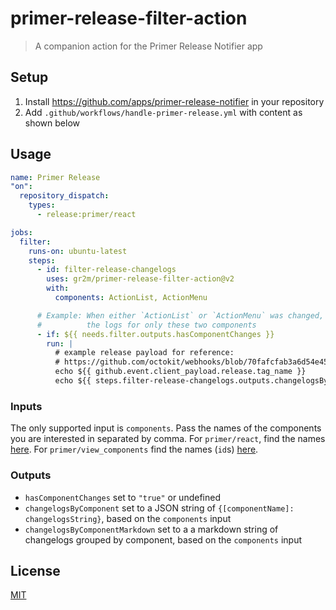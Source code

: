 # primer-release-filter-action

> A companion action for the Primer Release Notifier app

## Setup

1. Install https://github.com/apps/primer-release-notifier in your repository
2. Add `.github/workflows/handle-primer-release.yml` with content as shown below

## Usage

```yaml
name: Primer Release
"on":
  repository_dispatch:
    types:
      - release:primer/react

jobs:
  filter:
    runs-on: ubuntu-latest
    steps:
      - id: filter-release-changelogs
        uses: gr2m/primer-release-filter-action@v2
        with:
          components: ActionList, ActionMenu

      # Example: When either `ActionList` or `ActionMenu` was changed, log out the version and
      #          the logs for only these two components
      - if: ${{ needs.filter.outputs.hasComponentChanges }}
        run: |
          # example release payload for reference:
          # https://github.com/octokit/webhooks/blob/70fafcfab3a6d54e45f3a2a8370c809fe9ee28c0/payload-examples/api.github.com/release/created.payload.json
          echo ${{ github.event.client_payload.release.tag_name }}
          echo ${{ steps.filter-release-changelogs.outputs.changelogsByComponentMarkdown }}
```

### Inputs

The only supported input is `components`. Pass the names of the components you are interested in separated by comma. For `primer/react`, find the names [here](https://github.com/primer/react/blob/main/generated/components.json). For `primer/view_components` find the names (`id`s) [here](https://primer.github.io/view_components/components.json).

### Outputs

- `hasComponentChanges` set to `"true"` or undefined
- `changelogsByComponent` set to a JSON string of `{[componentName]: changelogsString}`, based on the `components` input
- `changelogsByComponentMarkdown` set to a a markdown string of changelogs grouped by component, based on the `components` input

## License

[MIT](LICENSE)
